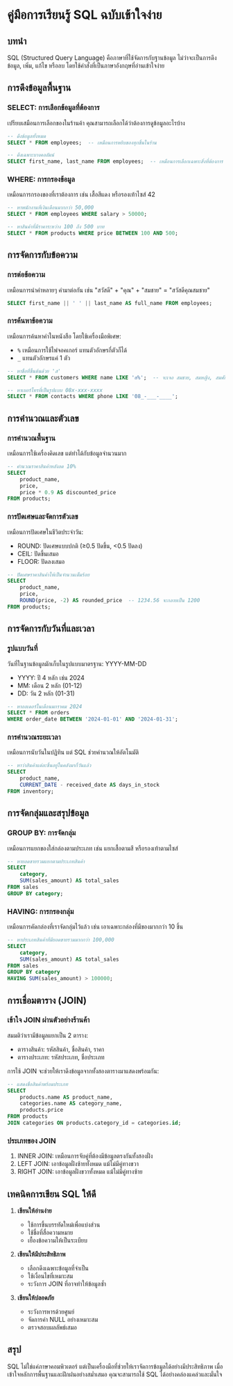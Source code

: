 # คู่มือการเรียนรู้ SQL ฉบับเข้าใจง่าย

## บทนำ
SQL (Structured Query Language) คือภาษาที่ใช้จัดการกับฐานข้อมูล ไม่ว่าจะเป็นการดึงข้อมูล, เพิ่ม, แก้ไข หรือลบ โดยใช้คำสั่งที่เป็นภาษาอังกฤษที่อ่านเข้าใจง่าย

## การดึงข้อมูลพื้นฐาน

### SELECT: การเลือกข้อมูลที่ต้องการ
เปรียบเสมือนการเลือกของในร้านค้า คุณสามารถเลือกได้ว่าต้องการดูข้อมูลอะไรบ้าง

```sql
-- ดึงข้อมูลทั้งหมด
SELECT * FROM employees;  -- เหมือนการหยิบของทุกชิ้นในร้าน

-- ดึงเฉพาะบางคอลัมน์
SELECT first_name, last_name FROM employees;  -- เหมือนการเลือกเฉพาะสิ่งที่ต้องการ
```

### WHERE: การกรองข้อมูล
เหมือนการกรองของที่เราต้องการ เช่น เสื้อสีแดง หรือรองเท้าไซส์ 42

```sql
-- หาพนักงานที่เงินเดือนมากกว่า 50,000
SELECT * FROM employees WHERE salary > 50000;

-- หาสินค้าที่มีราคาระหว่าง 100 ถึง 500 บาท
SELECT * FROM products WHERE price BETWEEN 100 AND 500;
```

## การจัดการกับข้อความ

### การต่อข้อความ
เหมือนการนำคำหลายๆ คำมาต่อกัน เช่น "สวัสดี" + "คุณ" + "สมชาย" = "สวัสดีคุณสมชาย"

```sql
SELECT first_name || ' ' || last_name AS full_name FROM employees;
```

### การค้นหาข้อความ
เหมือนการค้นหาคำในหนังสือ โดยใช้เครื่องมือพิเศษ:
- `%` เหมือนการใช้ไพ่จอคเกอร์ แทนตัวอักษรกี่ตัวก็ได้
- `_` แทนตัวอักษรแค่ 1 ตัว

```sql
-- หาชื่อที่ขึ้นต้นด้วย 'ส'
SELECT * FROM customers WHERE name LIKE 'ส%';  -- จะเจอ สมชาย, สมหญิง, สมศักดิ์

-- หาเบอร์โทรที่เป็นรูปแบบ 08x-xxx-xxxx
SELECT * FROM contacts WHERE phone LIKE '08_-___-____';
```

## การคำนวณและตัวเลข

### การคำนวณพื้นฐาน
เหมือนการใช้เครื่องคิดเลข แต่ทำได้กับข้อมูลจำนวนมาก

```sql
-- คำนวณราคาสินค้าหลังลด 10%
SELECT 
    product_name,
    price,
    price * 0.9 AS discounted_price
FROM products;
```

### การปัดเศษและจัดการตัวเลข
เหมือนการปัดเศษในชีวิตประจำวัน:
- ROUND: ปัดเศษแบบปกติ (≥0.5 ปัดขึ้น, <0.5 ปัดลง)
- CEIL: ปัดขึ้นเสมอ
- FLOOR: ปัดลงเสมอ

```sql
-- ปัดเศษราคาสินค้าให้เป็นจำนวนเต็มร้อย
SELECT 
    product_name,
    price,
    ROUND(price, -2) AS rounded_price  -- 1234.56 จะกลายเป็น 1200
FROM products;
```

## การจัดการกับวันที่และเวลา

### รูปแบบวันที่
วันที่ในฐานข้อมูลมักเก็บในรูปแบบมาตรฐาน: YYYY-MM-DD
- YYYY: ปี 4 หลัก เช่น 2024
- MM: เดือน 2 หลัก (01-12)
- DD: วัน 2 หลัก (01-31)

```sql
-- หาออเดอร์ในเดือนมกราคม 2024
SELECT * FROM orders 
WHERE order_date BETWEEN '2024-01-01' AND '2024-01-31';
```

### การคำนวณระยะเวลา
เหมือนการนับวันในปฏิทิน แต่ SQL ช่วยคำนวณให้อัตโนมัติ

```sql
-- หาว่าสินค้าแต่ละชิ้นอยู่ในคลังมากี่วันแล้ว
SELECT 
    product_name,
    CURRENT_DATE - received_date AS days_in_stock
FROM inventory;
```

## การจัดกลุ่มและสรุปข้อมูล

### GROUP BY: การจัดกลุ่ม
เหมือนการแยกของใส่กล่องตามประเภท เช่น แยกเสื้อตามสี หรือรองเท้าตามไซส์

```sql
-- หายอดขายรวมแยกตามประเภทสินค้า
SELECT 
    category,
    SUM(sales_amount) AS total_sales
FROM sales
GROUP BY category;
```

### HAVING: การกรองกลุ่ม
เหมือนการคัดกล่องที่เราจัดกลุ่มไว้แล้ว เช่น เอาเฉพาะกล่องที่มีของมากกว่า 10 ชิ้น

```sql
-- หาประเภทสินค้าที่มียอดขายรวมมากกว่า 100,000
SELECT 
    category,
    SUM(sales_amount) AS total_sales
FROM sales
GROUP BY category
HAVING SUM(sales_amount) > 100000;
```

## การเชื่อมตาราง (JOIN)

### เข้าใจ JOIN ผ่านตัวอย่างร้านค้า
สมมติว่าเรามีข้อมูลแยกเป็น 2 ตาราง:
- ตารางสินค้า: รหัสสินค้า, ชื่อสินค้า, ราคา
- ตารางประเภท: รหัสประเภท, ชื่อประเภท

การใช้ JOIN จะช่วยให้เราดึงข้อมูลจากทั้งสองตารางมาแสดงพร้อมกัน:

```sql
-- แสดงชื่อสินค้าพร้อมประเภท
SELECT 
    products.name AS product_name,
    categories.name AS category_name,
    products.price
FROM products
JOIN categories ON products.category_id = categories.id;
```

### ประเภทของ JOIN
1. INNER JOIN: เหมือนการจับคู่ที่ต้องมีข้อมูลตรงกันทั้งสองฝั่ง
2. LEFT JOIN: เอาข้อมูลฝั่งซ้ายทั้งหมด แม้ไม่มีคู่ทางขวา
3. RIGHT JOIN: เอาข้อมูลฝั่งขวาทั้งหมด แม้ไม่มีคู่ทางซ้าย

## เทคนิคการเขียน SQL ให้ดี

1. **เขียนให้อ่านง่าย**
   - ใช้การขึ้นบรรทัดใหม่เพื่อแบ่งส่วน
   - ใช้ชื่อที่สื่อความหมาย
   - เยื้องข้อความให้เป็นระเบียบ

2. **เขียนให้มีประสิทธิภาพ**
   - เลือกดึงเฉพาะข้อมูลที่จำเป็น
   - ใช้เงื่อนไขที่เหมาะสม
   - ระวังการ JOIN ที่อาจทำให้ข้อมูลซ้ำ

3. **เขียนให้ปลอดภัย**
   - ระวังการหารด้วยศูนย์
   - จัดการค่า NULL อย่างเหมาะสม
   - ตรวจสอบผลลัพธ์เสมอ

## สรุป
SQL ไม่ใช่แค่ภาษาคอมพิวเตอร์ แต่เป็นเครื่องมือที่ช่วยให้เราจัดการข้อมูลได้อย่างมีประสิทธิภาพ เมื่อเข้าใจหลักการพื้นฐานและฝึกฝนอย่างสม่ำเสมอ คุณจะสามารถใช้ SQL ได้อย่างคล่องแคล่วและมั่นใจ 